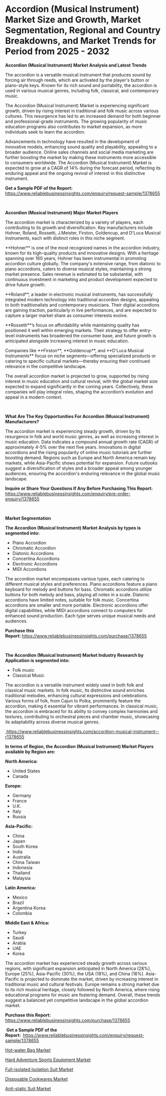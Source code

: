 <p><h1>Accordion (Musical Instrument) Market Size and Growth, Market Segmentation, Regional and Country Breakdowns, and Market Trends for Period from 2025 -  2032</h1></p><p><strong>Accordion (Musical Instrument) Market Analysis and Latest Trends</strong></p>
<p><p>The accordion is a versatile musical instrument that produces sound by forcing air through reeds, which are activated by the player's button or piano-style keys. Known for its rich sound and portability, the accordion is used in various musical genres, including folk, classical, and contemporary music. </p><p>The Accordion (Musical Instrument) Market is experiencing significant growth, driven by rising interest in traditional and folk music across various cultures. This resurgence has led to an increased demand for both beginner and professional-grade instruments. The growing popularity of music education programs also contributes to market expansion, as more individuals seek to learn the accordion. </p><p>Advancements in technology have resulted in the development of innovative models, enhancing sound quality and playability, appealing to a broader audience. Online sales channels and social media marketing are further boosting the market by making these instruments more accessible to consumers worldwide. The Accordion (Musical Instrument) Market is expected to grow at a CAGR of 14% during the forecast period, reflecting its enduring appeal and the ongoing revival of interest in this distinctive instrument.</p></p>
<p><strong>Get a Sample PDF of the Report:&nbsp;</strong> <a href="https://www.reliablebusinessinsights.com/enquiry/request-sample/1378655?utm_campaign=1138&utm_medium=2&utm_source=Github&utm_content=ia&utm_term=09022025&utm_id=accordion-musical-instrument">https://www.reliablebusinessinsights.com/enquiry/request-sample/1378655</a></p>
<p>&nbsp;</p>
<p><strong>Accordion (Musical Instrument) Major Market Players</strong></p>
<p><p>The accordion market is characterized by a variety of players, each contributing to its growth and diversification. Key manufacturers include Hohner, Roland, Rossetti, J.Meister, Firston, Goldencup, and D'Luca Musical Instruments, each with distinct roles in this niche segment.</p><p>**Hohner** is one of the most recognized names in the accordion industry, known for its high-quality products and innovative designs. With a heritage spanning over 160 years, Hohner has been instrumental in promoting accordion culture globally. The company's extensive range, from diatonic to piano accordions, caters to diverse musical styles, maintaining a strong market presence. Sales revenue is estimated to be substantial, with continuous investment in marketing and product development expected to drive future growth.</p><p>**Roland**, a leader in electronic musical instruments, has successfully integrated modern technology into traditional accordion designs, appealing to both traditionalists and contemporary musicians. Their digital accordions are gaining traction, particularly in live performances, and are expected to capture a larger market share as consumer interests evolve.</p><p>**Rossetti**’s focus on affordability while maintaining quality has positioned it well within emerging markets. Their strategy to offer entry-level instruments has broadened the consumer base, and future growth is anticipated alongside increasing interest in music education.</p><p>Companies like **Firston**, **Goldencup**, and **D'Luca Musical Instruments** focus on niche segments—offering specialized products or catering to specific cultural markets—thereby ensuring their continued relevance in the competitive landscape.</p><p>The overall accordion market is projected to grow, supported by rising interest in music education and cultural revival, with the global market size expected to expand significantly in the coming years. Collectively, these companies will play integral roles, shaping the accordion’s evolution and appeal in a modern context.</p></p>
<p>&nbsp;</p>
<p><strong>What Are The Key Opportunities For Accordion (Musical Instrument) Manufacturers?</strong></p>
<p><p>The accordion market is experiencing steady growth, driven by its resurgence in folk and world music genres, as well as increasing interest in music education. Data indicates a compound annual growth rate (CAGR) of approximately 4-5% over the next five years. Innovations in digital accordions and the rising popularity of online music tutorials are further boosting demand. Regions such as Europe and North America remain key markets, while Asia-Pacific shows potential for expansion. Future outlooks suggest a diversification of styles and a broader appeal among younger audiences, ensuring the accordion's enduring relevance in the global music landscape.</p></p>
<p><strong>Inquire or Share Your Questions If Any Before Purchasing This Report:</strong> <a href="https://www.reliablebusinessinsights.com/enquiry/pre-order-enquiry/1378655?utm_campaign=1138&utm_medium=2&utm_source=Github&utm_content=ia&utm_term=09022025&utm_id=accordion-musical-instrument">https://www.reliablebusinessinsights.com/enquiry/pre-order-enquiry/1378655</a></p>
<p>&nbsp;</p>
<p><strong>Market Segmentation</strong></p>
<p><strong>The Accordion (Musical Instrument) Market Analysis by types is segmented into:</strong></p>
<p><ul><li>Piano Accordion</li><li>Chromatic Accordion</li><li>Diatonic Accordions</li><li>Concertina Accordions</li><li>Electronic Accordions</li><li>MIDI Accordions</li></ul></p>
<p><p>The accordion market encompasses various types, each catering to different musical styles and preferences. Piano accordions feature a piano keyboard for melody and buttons for bass. Chromatic accordions utilize buttons for both melody and bass, playing all notes in a scale. Diatonic accordions have limited notes, suitable for folk music. Concertina accordions are smaller and more portable. Electronic accordions offer digital capabilities, while MIDI accordions connect to computers for enhanced sound production. Each type serves unique musical needs and audiences.</p></p>
<p><strong>Purchase this Report:&nbsp;</strong><a href="https://www.reliablebusinessinsights.com/purchase/1378655?utm_campaign=1138&utm_medium=2&utm_source=Github&utm_content=ia&utm_term=09022025&utm_id=accordion-musical-instrument">https://www.reliablebusinessinsights.com/purchase/1378655</a></p>
<p>&nbsp;</p>
<p><strong>The Accordion (Musical Instrument) Market Industry Research by Application is segmented into:</strong></p>
<p><ul><li>Folk music</li><li>Classical Music</li></ul></p>
<p><p>The accordion is a versatile instrument widely used in both folk and classical music markets. In folk music, its distinctive sound enriches traditional melodies, enhancing cultural expressions and celebrations. Various forms of folk, from Cajun to Polka, prominently feature the accordion, making it essential for vibrant performances. In classical music, the accordion is embraced for its ability to convey complex harmonies and textures, contributing to orchestral pieces and chamber music, showcasing its adaptability across diverse musical genres.</p></p>
<p><a href="https://www.reliablebusinessinsights.com/accordion-musical-instrument--r1378655?utm_campaign=1138&utm_medium=2&utm_source=Github&utm_content=ia&utm_term=09022025&utm_id=accordion-musical-instrument">&nbsp;https://www.reliablebusinessinsights.com/accordion-musical-instrument--r1378655</a></p>
<p><strong>In terms of Region, the Accordion (Musical Instrument) Market Players available by Region are:</strong></p>
<p>
    <p> <strong> North America: </strong>
        <ul>
            <li>United States</li>
            <li>Canada</li>
        </ul>
        </p> 
    <p> <strong> Europe: </strong>
        <ul>
            <li>Germany</li>
            <li>France</li>
            <li>U.K.</li>
            <li>Italy</li>
            <li>Russia</li>
        </ul>
        </p> 
    <p> <strong> Asia-Pacific: </strong>
        <ul>
            <li>China</li>
            <li>Japan</li>
            <li>South Korea</li>
            <li>India</li>
            <li>Australia</li>
            <li>China Taiwan</li>
            <li>Indonesia</li>
            <li>Thailand</li>
            <li>Malaysia</li>
        </ul>
        </p> 
    <p> <strong> Latin America: </strong>
        <ul>
            <li>Mexico</li>
            <li>Brazil</li>
            <li>Argentina Korea</li>
            <li>Colombia</li>
        </ul>
        </p> 
    <p> <strong> Middle East & Africa: </strong>
        <ul>
            <li>Turkey</li>
            <li>Saudi</li>
            <li>Arabia</li>
            <li>UAE</li>
            <li>Korea</li>
        </ul>
    </p>
    </p>
<p><p>The accordion market has experienced steady growth across various regions, with significant expansion anticipated in North America (28%), Europe (25%), Asia-Pacific (30%), the USA (18%), and China (16%). Asia-Pacific is projected to dominate the market, driven by increasing interest in traditional music and cultural festivals. Europe remains a strong market due to its rich musical heritage, closely followed by North America, where rising educational programs for music are fostering demand. Overall, these trends suggest a balanced yet competitive landscape in the global accordion market.</p></p>
<p><strong>Purchase this Report: </strong><a href="https://www.reliablebusinessinsights.com/purchase/1378655?utm_campaign=1138&utm_medium=2&utm_source=Github&utm_content=ia&utm_term=09022025&utm_id=accordion-musical-instrument">https://www.reliablebusinessinsights.com/purchase/1378655</a></p>
<p>&nbsp;<strong>Get a Sample PDF of the Report:&nbsp;&nbsp;</strong><a href="https://www.reliablebusinessinsights.com/enquiry/request-sample/1378655?utm_campaign=1138&utm_medium=2&utm_source=Github&utm_content=ia&utm_term=09022025&utm_id=accordion-musical-instrument">https://www.reliablebusinessinsights.com/enquiry/request-sample/1378655</a></p>
<p><strong></strong></p>
<p><p><a href="https://github.com/popupioo/Market-Research-Report-List-1/blob/main/hot-water-bag-market.md?utm_campaign=1138&utm_medium=2&utm_source=Github&utm_content=ia&utm_term=09022025&utm_id=accordion-musical-instrument">Hot-water Bag Market</a></p><p><a href="https://github.com/felishtimoti/Market-Research-Report-List-1/blob/main/hard-adventure-sports-equipment-market.md?utm_campaign=1138&utm_medium=2&utm_source=Github&utm_content=ia&utm_term=09022025&utm_id=accordion-musical-instrument">Hard Adventure Sports Equipment Market</a></p><p><a href="https://github.com/muhjanaidu/Market-Research-Report-List-1/blob/main/full-isolated-isolation-suit-market.md?utm_campaign=1138&utm_medium=2&utm_source=Github&utm_content=ia&utm_term=09022025&utm_id=accordion-musical-instrument">Full-isolated Isolation Suit Market</a></p><p><a href="https://github.com/hneefdelwyn/Market-Research-Report-List-1/blob/main/disposable-cookwares-market.md?utm_campaign=1138&utm_medium=2&utm_source=Github&utm_content=ia&utm_term=09022025&utm_id=accordion-musical-instrument">Disposable Cookwares Market</a></p><p><a href="https://github.com/briandahm87/Market-Research-Report-List-1/blob/main/anti-static-suit-market.md?utm_campaign=1138&utm_medium=2&utm_source=Github&utm_content=ia&utm_term=09022025&utm_id=accordion-musical-instrument">Anti-static Suit Market</a></p></p>